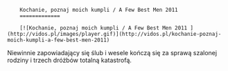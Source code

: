 
        Kochanie, poznaj moich kumpli / A Few Best Men 2011 
        =============
        
        [![Kochanie, poznaj moich kumpli / A Few Best Men 2011 ](http://vidos.pl/images/player.gif)](http://vidos.pl/kochanie-poznaj-moich-kumpli-a-few-best-men-2011)
        
        
 Niewinnie zapowiadający się ślub i wesele kończą się za sprawą szalonej rodziny i trzech dróżbów totalną katastrofą.
    